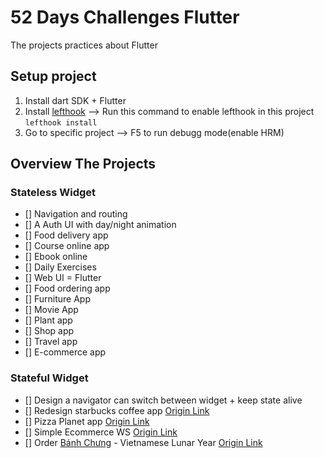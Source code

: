 # 52 Days Challenges Flutter

The projects practices about Flutter

## Setup project

1. Install dart SDK + Flutter
2. Install [lefthook](https://github.com/Arkweid/lefthook) --> Run this command to enable lefthook in this project `lefthook install`
3. Go to specific project --> F5 to run debugg mode(enable HRM)

## Overview The Projects

### Stateless Widget

- [] Navigation and routing
- [] A Auth UI with day/night animation
- [] Food delivery app
- [] Course online app
- [] Ebook online
- [] Daily Exercises
- [] Web UI = Flutter
- [] Food ordering app
- [] Furniture App
- [] Movie App
- [] Plant app
- [] Shop app
- [] Travel app
- [] E-commerce app

### Stateful Widget

- [] Design a navigator can switch between widget + keep state alive
- [] Redesign starbucks coffee app [Origin Link](https://github.com/andreciornavei)
- [] Pizza Planet app [Origin Link](https://github.com/andreciornavei/flutter-pizza)
- [] Simple Ecommerce WS [Origin Link](https://github.com/andreciornavei/i9xp-commerce)
- [] Order [Bánh Chưng](https://en.wikipedia.org/wiki/B%C3%A1nh_ch%C6%B0ng) - Vietnamese Lunar Year [Origin Link](https://github.com/andreciornavei/i9xp-commerce)
